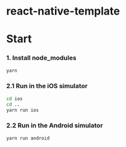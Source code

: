 # react-native-template

# Start

### 1. Install node_modules
```bash
yarn
```

### 2.1 Run in the iOS simulator
```bash
cd ios
cd ..
yarn run ios
```

### 2.2 Run in the Android simulator
```bash
yarn run android
```
